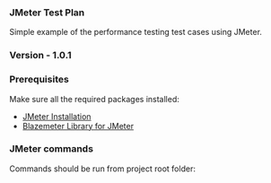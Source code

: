 ### JMeter Test Plan

Simple example of the performance testing test cases using JMeter.

### Version - 1.0.1

### Prerequisites
Make sure all the required packages installed:
- [JMeter Installation](https://jmeter.apache.org/usermanual/get-started.html#install)
- [Blazemeter Library for JMeter](https://jmeter-plugins.org/wiki/ConcurrencyThreadGroup/)

### JMeter commands
Commands should be run from project root folder:

